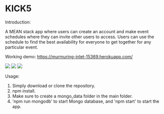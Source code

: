 # KICK5

Introduction:

A MEAN stack app where users can create an account and make event schedules where they can invite other users to access. Users can use the schedule to find the best availability for everyone to get together for any particular event.

Working demo: https://murmuring-inlet-15369.herokuapp.com/

<img src="http://i.imgur.com/5suVzIc.jpg">
<img src="http://i.imgur.com/gEQEmiF.jpg">
<img src="http://i.imgur.com/KlJmztv.jpg">

Usage:

1. Simply download or clone the repository. 
2. npm install.
3. Make sure to create a mongo_data folder in the main folder.
4. 'npm run mongodb' to start Mongo database, and 'npm start' to start the app.
